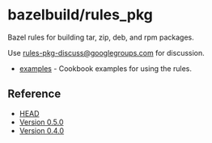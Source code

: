 # bazelbuild/rules_pkg

Bazel rules for building tar, zip, deb, and rpm packages.

Use rules-pkg-discuss@googlegroups.com for discussion.

*   [examples](https://github.com/bazelbuild/rules_pkg/tree/main/examples) -
    Cookbook examples for using the rules.

## Reference

*   [HEAD](https://github.com/bazelbuild/rules_pkg/blob/main/pkg/docs/reference.md)
*   [Version 0.5.0](0.5.0/reference.md)
*   [Version 0.4.0](0.4.0/reference.md)
